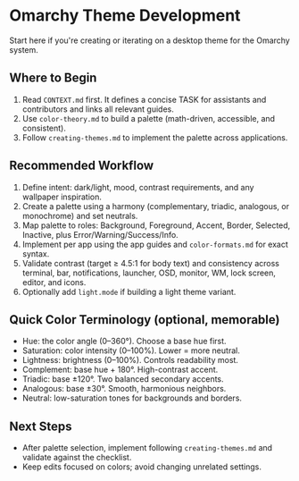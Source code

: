 # Omarchy Theme Development

Start here if you're creating or iterating on a desktop theme for the Omarchy system.

## Where to Begin

1. Read `CONTEXT.md` first. It defines a concise TASK for assistants and contributors and links all relevant guides.
2. Use `color-theory.md` to build a palette (math-driven, accessible, and consistent).
3. Follow `creating-themes.md` to implement the palette across applications.

## Recommended Workflow

1. Define intent: dark/light, mood, contrast requirements, and any wallpaper inspiration.
2. Create a palette using a harmony (complementary, triadic, analogous, or monochrome) and set neutrals.
3. Map palette to roles: Background, Foreground, Accent, Border, Selected, Inactive, plus Error/Warning/Success/Info.
4. Implement per app using the app guides and `color-formats.md` for exact syntax.
5. Validate contrast (target ≥ 4.5:1 for body text) and consistency across terminal, bar, notifications, launcher, OSD, monitor, WM, lock screen, editor, and icons.
6. Optionally add `light.mode` if building a light theme variant.

## Quick Color Terminology (optional, memorable)

- Hue: the color angle (0–360°). Choose a base hue first.
- Saturation: color intensity (0–100%). Lower = more neutral.
- Lightness: brightness (0–100%). Controls readability most.
- Complement: base hue + 180°. High-contrast accent.
- Triadic: base ±120°. Two balanced secondary accents.
- Analogous: base ±30°. Smooth, harmonious neighbors.
- Neutral: low-saturation tones for backgrounds and borders.

## Next Steps

- After palette selection, implement following `creating-themes.md` and validate against the checklist.
- Keep edits focused on colors; avoid changing unrelated settings.



